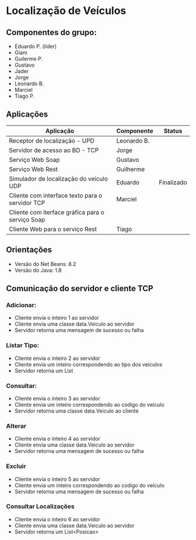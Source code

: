 # Localiza&ccedil;&atilde;o de Ve&iacute;culos

## Componentes do grupo:

 * Eduardo P. (l&iacute;der)
 * Giani
 * Guilerme P.
 * Gustavo
 * Jader
 * Jorge
 * Leonardo B.
 * Marciel
 * Tiago P.

## Aplica&ccedil;&otilde;es

| Aplica&ccedil;&atilde;o | Componente | Status |
| ------------------------|------------|-----------|
| Receptor de localiza&ccedil;&atilde;o - UPD | Leonardo B. |  |
| Servidor de acesso ao BD - TCP | Jorge |  |
| Servi&ccedil;o Web Soap | Gustavo |  |
| Servi&ccedil;o Web Rest | Guilherme |  |
| Simulador de localiza&ccedil;&atilde;o do ve&iacute;culo UDP | Eduardo | Finalizado |
| Cliente com interface texto para o servidor TCP | Marciel  |  |
| Cliente com iterface gr&aacute;fica para o servi&ccedil;o Soap |  |  |
| Cliente Web para o servi&ccedil;o Rest | Tiago |  |

## Orienta&ccedil;&otilde;es

 * Vers&atilde;o do Net Beans: 8.2
 * Vers&atilde;o do Java: 1.8

## Comunica&ccedil;&atilde;o do servidor e cliente TCP

### Adicionar:
 * Cliente envia o inteiro 1 ao servidor
 * Cliente envia uma classe data.Veiculo ao servidor
 * Servidor retorna uma mensagem de sucesso ou falha
 
### Listar Tipo:
 * Cliente envia o inteiro 2 ao servidor
 * Cliente envia um inteiro correspondendo ao tipo dos ve&iacute;culos
 * Servidor retorna um List<Veiculo>

### Consultar:
 * Cliente envia o inteiro 3 ao servidor
 * Cliente envia um inteiro correspondendo ao codigo do ve&iacute;culo
 * Servidor retorna uma classe data.Veiculo ao cliente

### Alterar
 * Cliente envia o inteiro 4 ao servidor
 * Cliente envia uma classe data.Veiculo ao servidor
 * Servidor retorna uma mensagem de sucesso ou falha

### Excluir
 * Cliente envia o inteiro 5 ao servidor
 * Cliente envia um inteiro correspondendo ao codigo do ve&iacute;culo
 * Servidor retorna uma mensagem de sucesso ou falha

### Consultar Localizações
 * Cliente envia o inteiro 6 ao servidor
 * Cliente envia uma classe data.Veiculo ao servidor
 * Servidor retorna um List\<Posicao>

